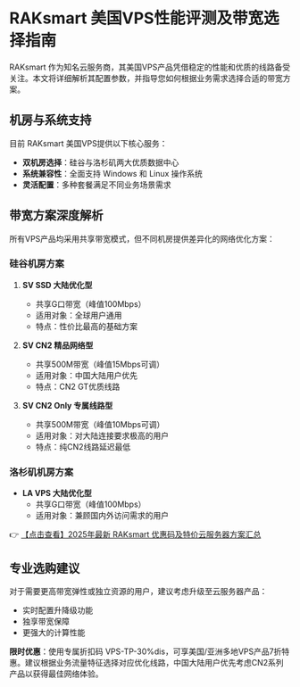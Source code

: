 # RAKsmart 美国VPS性能评测及带宽选择指南

RAKsmart 作为知名云服务商，其美国VPS产品凭借稳定的性能和优质的线路备受关注。本文将详细解析其配置参数，并指导您如何根据业务需求选择合适的带宽方案。

## 机房与系统支持

目前 RAKsmart 美国VPS提供以下核心服务：
- **双机房选择**：硅谷与洛杉矶两大优质数据中心
- **系统兼容性**：全面支持 Windows 和 Linux 操作系统
- **灵活配置**：多种套餐满足不同业务场景需求

## 带宽方案深度解析

所有VPS产品均采用共享带宽模式，但不同机房提供差异化的网络优化方案：

### 硅谷机房方案
1. **SV SSD 大陆优化型**
   - 共享G口带宽（峰值100Mbps）
   - 适用对象：全球用户通用
   - 特点：性价比最高的基础方案

2. **SV CN2 精品网络型**  
   - 共享500M带宽（峰值15Mbps可调）
   - 适用对象：中国大陆用户优先
   - 特点：CN2 GT优质线路

3. **SV CN2 Only 专属线路型**
   - 共享500M带宽（峰值10Mbps可调）
   - 适用对象：对大陆连接要求极高的用户
   - 特点：纯CN2线路延迟最低

### 洛杉矶机房方案
- **LA VPS 大陆优化型**
  - 共享G口带宽（峰值100Mbps）
  - 适用对象：兼顾国内外访问需求的用户

👉 [【点击查看】2025年最新 RAKsmart 优惠码及特价云服务器方案汇总](https://bit.ly/raksmart)

## 专业选购建议

对于需要更高带宽弹性或独立资源的用户，建议考虑升级至云服务器产品：
- 实时配置升降级功能
- 独享带宽保障
- 更强大的计算性能

**限时优惠**：使用专属折扣码 VPS-TP-30%dis，可享美国/亚洲多地VPS产品7折特惠。建议根据业务流量特征选择对应优化线路，中国大陆用户优先考虑CN2系列产品以获得最佳网络体验。